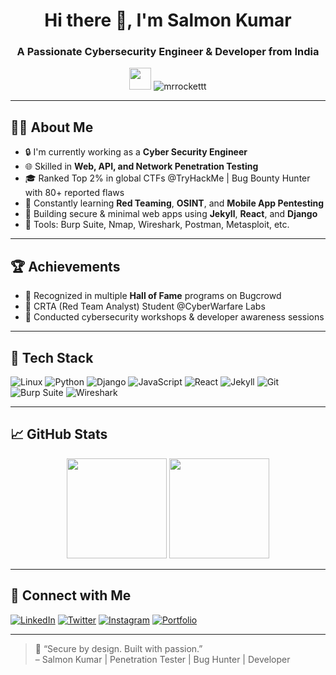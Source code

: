 <h1 align="center">Hi there 👋, I'm Salmon Kumar</h1>
<h3 align="center">A Passionate Cybersecurity Engineer & Developer from India</h3>

<p align="center">
  <img src="https://media.giphy.com/media/hvRJCLFzcasrR4ia7z/giphy.gif" width="35" />
  <img src="https://komarev.com/ghpvc/?username=mrrockettt&label=Profile%20views&color=0e75b6&style=flat" alt="mrrockettt" />
</p>

---

## 🧑‍💻 About Me

- 🔒 I'm currently working as a **Cyber Security Engineer**
- 🌐 Skilled in **Web, API, and Network Penetration Testing**
- 🎓 Ranked Top 2% in global CTFs @TryHackMe | Bug Bounty Hunter with 80+ reported flaws
- 🧠 Constantly learning **Red Teaming**, **OSINT**, and **Mobile App Pentesting**
- 🚀 Building secure & minimal web apps using **Jekyll**, **React**, and **Django**
- 🧰 Tools: Burp Suite, Nmap, Wireshark, Postman, Metasploit, etc.

---

## 🏆 Achievements

- 🏅 Recognized in multiple **Hall of Fame** programs on Bugcrowd
- 🥈 CRTA (Red Team Analyst) Student @CyberWarfare Labs
- 📢 Conducted cybersecurity workshops & developer awareness sessions

---

## 🧰 Tech Stack

![Linux](https://img.shields.io/badge/Linux-FCC624?style=flat&logo=linux&logoColor=black)
![Python](https://img.shields.io/badge/Python-14354C?style=flat&logo=python)
![Django](https://img.shields.io/badge/Django-092E20?style=flat&logo=django)
![JavaScript](https://img.shields.io/badge/JavaScript-F7DF1E?style=flat&logo=javascript&logoColor=black)
![React](https://img.shields.io/badge/React-20232A?style=flat&logo=react)
![Jekyll](https://img.shields.io/badge/Jekyll-CC0000?style=flat&logo=jekyll&logoColor=white)
![Git](https://img.shields.io/badge/Git-F05032?style=flat&logo=git)
![Burp Suite](https://img.shields.io/badge/Burp%20Suite-FF6600?style=flat&logo=PortSwigger&logoColor=white)
![Wireshark](https://img.shields.io/badge/Wireshark-1679A7?style=flat&logo=wireshark)

---

## 📈 GitHub Stats

<p align="center">
  <img src="https://github-readme-stats.vercel.app/api?username=mrrockettt&show_icons=true&theme=radical" height="160" />
  <img src="https://github-readme-stats.vercel.app/api/top-langs/?username=mrrockettt&layout=compact&theme=radical" height="160" />
</p>

---

## 🔗 Connect with Me

[![LinkedIn](https://img.shields.io/badge/LinkedIn-blue?style=for-the-badge&logo=linkedin&logoColor=white)](https://www.linkedin.com/in/mrrockettt/)
[![Twitter](https://img.shields.io/badge/Twitter-black?style=for-the-badge&logo=twitter&logoColor=white)](https://x.com/mr_rockettt)
[![Instagram](https://img.shields.io/badge/Instagram-E4405F?style=for-the-badge&logo=instagram&logoColor=white)](https://www.instagram.com/mrrockettt/)
[![Portfolio](https://img.shields.io/badge/Website-222?style=for-the-badge&logo=githubpages&logoColor=white)](https://mrrockettt.github.io/)

---

> 🔐 “Secure by design. Built with passion.”  
> – Salmon Kumar | Penetration Tester | Bug Hunter | Developer
